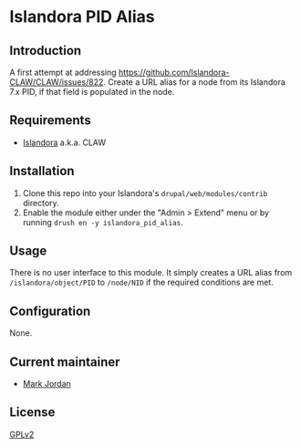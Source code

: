 # Islandora PID Alias

## Introduction

A first attempt at addressing https://github.com/Islandora-CLAW/CLAW/issues/822. Create a URL alias for a node from its Islandora 7.x PID, if that field is populated in the node.

## Requirements

* [Islandora](https://github.com/Islandora-CLAW/islandora) a.k.a. CLAW

## Installation

1. Clone this repo into your Islandora's `drupal/web/modules/contrib` directory.
1. Enable the module either under the "Admin > Extend" menu or by running `drush en -y islandora_pid_alias`.

## Usage

There is no user interface to this module. It simply creates a URL alias from `/islandora/object/PID` to `/node/NID` if the required conditions are met.

## Configuration

None.

## Current maintainer

* [Mark Jordan](https://github.com/mjordan)

## License

[GPLv2](http://www.gnu.org/licenses/gpl-2.0.txt)
